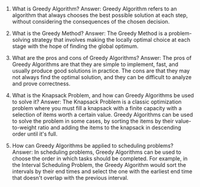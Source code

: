 

1. What is Greedy Algorithm?
Answer: Greedy Algorithm refers to an algorithm that always chooses the best possible solution at each step, without considering the consequences of the chosen decision.

2. What is the Greedy Method?
Answer: The Greedy Method is a problem-solving strategy that involves making the locally optimal choice at each stage with the hope of finding the global optimum.

3. What are the pros and cons of Greedy Algorithms?
Answer: The pros of Greedy Algorithms are that they are simple to implement, fast, and usually produce good solutions in practice. The cons are that they may not always find the optimal solution, and they can be difficult to analyze and prove correctness.

4. What is the Knapsack Problem, and how can Greedy Algorithms be used to solve it?
Answer: The Knapsack Problem is a classic optimization problem where you must fill a knapsack with a finite capacity with a selection of items worth a certain value. Greedy Algorithms can be used to solve the problem in some cases, by sorting the items by their value-to-weight ratio and adding the items to the knapsack in descending order until it's full.

5. How can Greedy Algorithms be applied to scheduling problems?
Answer: In scheduling problems, Greedy Algorithms can be used to choose the order in which tasks should be completed. For example, in the Interval Scheduling Problem, the Greedy Algorithm would sort the intervals by their end times and select the one with the earliest end time that doesn't overlap with the previous interval.